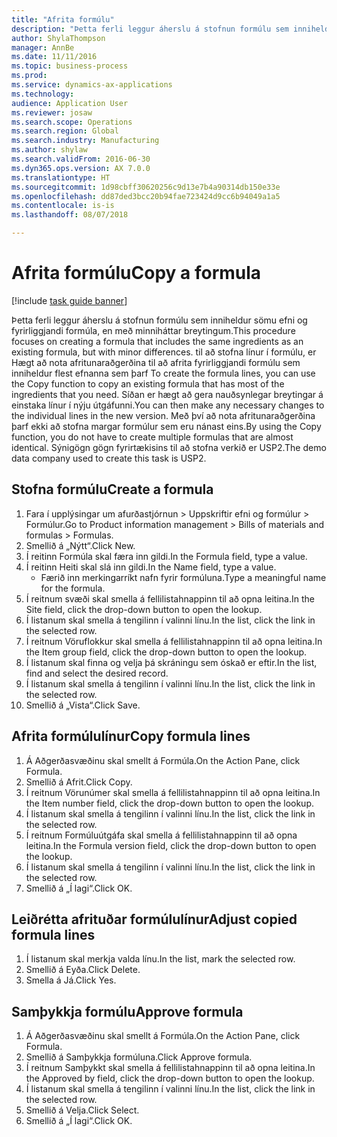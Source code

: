 ```yaml
--- 
title: "Afrita formúlu"
description: "Þetta ferli leggur áherslu á stofnun formúlu sem inniheldur sömu efni og fyrirliggjandi formúla, en með minniháttar breytingum."
author: ShylaThompson
manager: AnnBe
ms.date: 11/11/2016
ms.topic: business-process
ms.prod: 
ms.service: dynamics-ax-applications
ms.technology: 
audience: Application User
ms.reviewer: josaw
ms.search.scope: Operations
ms.search.region: Global
ms.search.industry: Manufacturing
ms.author: shylaw
ms.search.validFrom: 2016-06-30
ms.dyn365.ops.version: AX 7.0.0
ms.translationtype: HT
ms.sourcegitcommit: 1d98cbff30620256c9d13e7b4a90314db150e33e
ms.openlocfilehash: dd87ded3bcc20b94fae723424d9cc6b94049a1a5
ms.contentlocale: is-is
ms.lasthandoff: 08/07/2018

---
```

# <a name="copy-a-formula"></a><span data-ttu-id="49ce9-103">Afrita formúlu</span><span class="sxs-lookup"><span data-stu-id="49ce9-103">Copy a formula</span></span>

[!include [task guide banner](../../includes/task-guide-banner.md)]

<span data-ttu-id="49ce9-104">Þetta ferli leggur áherslu á stofnun formúlu sem inniheldur sömu efni og fyrirliggjandi formúla, en með minniháttar breytingum.</span><span class="sxs-lookup"><span data-stu-id="49ce9-104">This procedure focuses on creating a formula that includes the same ingredients as an existing formula, but with minor differences.</span></span> <span data-ttu-id="49ce9-105">til að stofna línur í formúlu, er Hægt að nota afritunaraðgerðina til að afrita fyrirliggjandi formúlu sem inniheldur flest efnanna sem þarf </span><span class="sxs-lookup"><span data-stu-id="49ce9-105">To create the formula lines, you can use the Copy function to copy an existing formula that has most of the ingredients that you need.</span></span> <span data-ttu-id="49ce9-106">Síðan er hægt að gera nauðsynlegar breytingar á einstaka línur í nýju útgáfunni.</span><span class="sxs-lookup"><span data-stu-id="49ce9-106">You can then make any necessary changes to the individual lines in the new version.</span></span> <span data-ttu-id="49ce9-107">Með því að nota afritunaraðgerðina þarf ekki að stofna margar formúlur sem eru nánast eins.</span><span class="sxs-lookup"><span data-stu-id="49ce9-107">By using the Copy function, you do not have to create multiple formulas that are almost identical.</span></span> <span data-ttu-id="49ce9-108">Sýnigögn gögn fyrirtækisins til að stofna verkið er USP2.</span><span class="sxs-lookup"><span data-stu-id="49ce9-108">The demo data company used to create this task is USP2.</span></span>


## <a name="create-a-formula"></a><span data-ttu-id="49ce9-109">Stofna formúlu</span><span class="sxs-lookup"><span data-stu-id="49ce9-109">Create a formula</span></span>
1. <span data-ttu-id="49ce9-110">Fara í upplýsingar um afurðastjórnun > Uppskriftir efni og formúlur > Formúlur.</span><span class="sxs-lookup"><span data-stu-id="49ce9-110">Go to Product information management > Bills of materials and formulas > Formulas.</span></span>
2. <span data-ttu-id="49ce9-111">Smellið á „Nýtt“.</span><span class="sxs-lookup"><span data-stu-id="49ce9-111">Click New.</span></span>
3. <span data-ttu-id="49ce9-112">Í reitinn Formúla skal færa inn gildi.</span><span class="sxs-lookup"><span data-stu-id="49ce9-112">In the Formula field, type a value.</span></span>
4. <span data-ttu-id="49ce9-113">Í reitinn Heiti skal slá inn gildi.</span><span class="sxs-lookup"><span data-stu-id="49ce9-113">In the Name field, type a value.</span></span>
    * <span data-ttu-id="49ce9-114">Færið inn merkingarríkt nafn fyrir formúluna.</span><span class="sxs-lookup"><span data-stu-id="49ce9-114">Type a meaningful name for the formula.</span></span>  
5. <span data-ttu-id="49ce9-115">Í reitnum svæði skal smella á fellilistahnappinn til að opna leitina.</span><span class="sxs-lookup"><span data-stu-id="49ce9-115">In the Site field, click the drop-down button to open the lookup.</span></span>
6. <span data-ttu-id="49ce9-116">Í listanum skal smella á tengilinn í valinni línu.</span><span class="sxs-lookup"><span data-stu-id="49ce9-116">In the list, click the link in the selected row.</span></span>
7. <span data-ttu-id="49ce9-117">Í reitnum Vöruflokkur skal smella á fellilistahnappinn til að opna leitina.</span><span class="sxs-lookup"><span data-stu-id="49ce9-117">In the Item group field, click the drop-down button to open the lookup.</span></span>
8. <span data-ttu-id="49ce9-118">Í listanum skal finna og velja þá skráningu sem óskað er eftir.</span><span class="sxs-lookup"><span data-stu-id="49ce9-118">In the list, find and select the desired record.</span></span>
9. <span data-ttu-id="49ce9-119">Í listanum skal smella á tengilinn í valinni línu.</span><span class="sxs-lookup"><span data-stu-id="49ce9-119">In the list, click the link in the selected row.</span></span>
10. <span data-ttu-id="49ce9-120">Smellið á „Vista“.</span><span class="sxs-lookup"><span data-stu-id="49ce9-120">Click Save.</span></span>

## <a name="copy-formula-lines"></a><span data-ttu-id="49ce9-121">Afrita formúlulínur</span><span class="sxs-lookup"><span data-stu-id="49ce9-121">Copy formula lines</span></span>
1. <span data-ttu-id="49ce9-122">Á Aðgerðasvæðinu skal smellt á Formúla.</span><span class="sxs-lookup"><span data-stu-id="49ce9-122">On the Action Pane, click Formula.</span></span>
2. <span data-ttu-id="49ce9-123">Smellið á Afrit.</span><span class="sxs-lookup"><span data-stu-id="49ce9-123">Click Copy.</span></span>
3. <span data-ttu-id="49ce9-124">Í reitnum Vörunúmer skal smella á fellilistahnappinn til að opna leitina.</span><span class="sxs-lookup"><span data-stu-id="49ce9-124">In the Item number field, click the drop-down button to open the lookup.</span></span>
4. <span data-ttu-id="49ce9-125">Í listanum skal smella á tengilinn í valinni línu.</span><span class="sxs-lookup"><span data-stu-id="49ce9-125">In the list, click the link in the selected row.</span></span>
5. <span data-ttu-id="49ce9-126">Í reitnum Formúluútgáfa skal smella á fellilistahnappinn til að opna leitina.</span><span class="sxs-lookup"><span data-stu-id="49ce9-126">In the Formula version field, click the drop-down button to open the lookup.</span></span>
6. <span data-ttu-id="49ce9-127">Í listanum skal smella á tengilinn í valinni línu.</span><span class="sxs-lookup"><span data-stu-id="49ce9-127">In the list, click the link in the selected row.</span></span>
7. <span data-ttu-id="49ce9-128">Smellið á „Í lagi“.</span><span class="sxs-lookup"><span data-stu-id="49ce9-128">Click OK.</span></span>

## <a name="adjust-copied-formula-lines"></a><span data-ttu-id="49ce9-129">Leiðrétta afrituðar formúlulínur</span><span class="sxs-lookup"><span data-stu-id="49ce9-129">Adjust copied formula lines</span></span>
1. <span data-ttu-id="49ce9-130">Í listanum skal merkja valda línu.</span><span class="sxs-lookup"><span data-stu-id="49ce9-130">In the list, mark the selected row.</span></span>
2. <span data-ttu-id="49ce9-131">Smellið á Eyða.</span><span class="sxs-lookup"><span data-stu-id="49ce9-131">Click Delete.</span></span>
3. <span data-ttu-id="49ce9-132">Smella á Já.</span><span class="sxs-lookup"><span data-stu-id="49ce9-132">Click Yes.</span></span>

## <a name="approve-formula"></a><span data-ttu-id="49ce9-133">Samþykkja formúlu</span><span class="sxs-lookup"><span data-stu-id="49ce9-133">Approve formula</span></span>
1. <span data-ttu-id="49ce9-134">Á Aðgerðasvæðinu skal smellt á Formúla.</span><span class="sxs-lookup"><span data-stu-id="49ce9-134">On the Action Pane, click Formula.</span></span>
2. <span data-ttu-id="49ce9-135">Smellið á Samþykkja formúluna.</span><span class="sxs-lookup"><span data-stu-id="49ce9-135">Click Approve formula.</span></span>
3. <span data-ttu-id="49ce9-136">Í reitnum Samþykkt skal smella á fellilistahnappinn til að opna leitina.</span><span class="sxs-lookup"><span data-stu-id="49ce9-136">In the Approved by field, click the drop-down button to open the lookup.</span></span>
4. <span data-ttu-id="49ce9-137">Í listanum skal smella á tengilinn í valinni línu.</span><span class="sxs-lookup"><span data-stu-id="49ce9-137">In the list, click the link in the selected row.</span></span>
5. <span data-ttu-id="49ce9-138">Smellið á Velja.</span><span class="sxs-lookup"><span data-stu-id="49ce9-138">Click Select.</span></span>
6. <span data-ttu-id="49ce9-139">Smellið á „Í lagi“.</span><span class="sxs-lookup"><span data-stu-id="49ce9-139">Click OK.</span></span>


